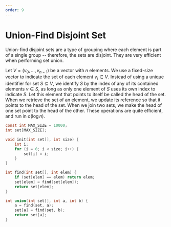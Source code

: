 ```yaml
---
order: 9
---
```


# Union-Find Disjoint Set

Union-find disjoint sets are a type of grouping where each element is part of a
single group -- therefore, the sets are disjoint. They are very efficient when
performing set union.

Let $V=(v_0, \ldots, v_{n-1})$ be a vector with $n$ elements. We use a
fixed-size vector to indicate the set of each element $v_i \in V$.  Instead of
using a unique identifier for set $S \subseteq V$, we identify $S$ by the index
of any of its contained elements $v \in S$, as long as only one element of $S$
uses its own index to indicate $S$. Let this element that points to itself be
called the head of the set.  When we retrieve the set of an element, we update
its reference so that it points to the head of the set. When we join two sets,
we make the head of one set point to the head of the other.  These operations
are quite efficient, and run in $o(\log{n})$.

```c
const int MAX_SIZE = 10000;
int set[MAX_SIZE];

void init(int set[], int size) {
    int i;
    for (i = 0; i < size; i++) {
        set[i] = i;
    }
}

int find(int set[], int elem) {
    if (set[elem] == elem) return elem;
    set[elem] = find(set[elem]);
    return set[elem];
}

int union(int set[], int a, int b) {
    a = find(set, a);
    set[a] = find(set, b);
    return set[a];
}
```
